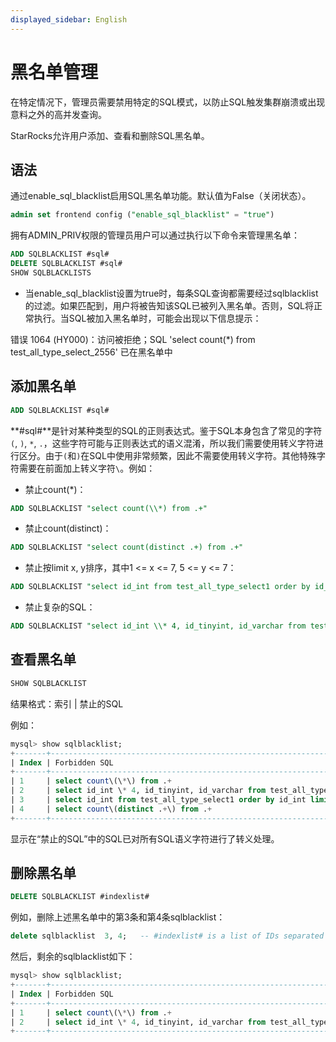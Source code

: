 ```yaml
---
displayed_sidebar: English
---
```


# 黑名单管理

在特定情况下，管理员需要禁用特定的SQL模式，以防止SQL触发集群崩溃或出现意料之外的高并发查询。

StarRocks允许用户添加、查看和删除SQL黑名单。

## 语法

通过enable_sql_blacklist启用SQL黑名单功能。默认值为False（关闭状态）。

```sql
admin set frontend config ("enable_sql_blacklist" = "true")
```

拥有ADMIN_PRIV权限的管理员用户可以通过执行以下命令来管理黑名单：

```sql
ADD SQLBLACKLIST #sql# 
DELETE SQLBLACKLIST #sql# 
SHOW SQLBLACKLISTS  
```

* 当enable_sql_blacklist设置为true时，每条SQL查询都需要经过sqlblacklist的过滤。如果匹配到，用户将被告知该SQL已被列入黑名单。否则，SQL将正常执行。当SQL被加入黑名单时，可能会出现以下信息提示：

错误 1064 (HY000)：访问被拒绝；SQL 'select count(*) from test_all_type_select_2556' 已在黑名单中

## 添加黑名单

```sql
ADD SQLBLACKLIST #sql#
```

**#sql#**是针对某种类型的SQL的正则表达式。鉴于SQL本身包含了常见的字符`(`, `)`, `*`, `.`，这些字符可能与正则表达式的语义混淆，所以我们需要使用转义字符进行区分。由于`(`和`)`在SQL中使用非常频繁，因此不需要使用转义字符。其他特殊字符需要在前面加上转义字符`\`。例如：

* 禁止count(\*)：

```sql
ADD SQLBLACKLIST "select count(\\*) from .+"
```

* 禁止count(distinct)：

```sql
ADD SQLBLACKLIST "select count(distinct .+) from .+"
```

* 禁止按limit x, y排序，其中1 <= x <= 7, 5 <= y <= 7：

```sql
ADD SQLBLACKLIST "select id_int from test_all_type_select1 order by id_int limit [1-7], [5-7]"
```

* 禁止复杂的SQL：

```sql
ADD SQLBLACKLIST "select id_int \\* 4, id_tinyint, id_varchar from test_all_type_nullable except select id_int, id_tinyint, id_varchar from test_basic except select (id_int \\* 9 \\- 8) \\/ 2, id_tinyint, id_varchar from test_all_type_nullable2 except select id_int, id_tinyint, id_varchar from test_basic_nullable"
```

## 查看黑名单

```sql
SHOW SQLBLACKLIST
```

结果格式：索引 | 禁止的SQL

例如：

```sql
mysql> show sqlblacklist;
+-------+--------------------------------------------------------------------------------------------------------------------------------------------------------------------------------------------------------------------------------------------------------------------------------------------------------+
| Index | Forbidden SQL                                                                                                                                                                                                                                                                                          |
+-------+--------------------------------------------------------------------------------------------------------------------------------------------------------------------------------------------------------------------------------------------------------------------------------------------------------+
| 1     | select count\(\*\) from .+                                                                                                                                                                                                                                                                             |
| 2     | select id_int \* 4, id_tinyint, id_varchar from test_all_type_nullable except select id_int, id_tinyint, id_varchar from test_basic except select \(id_int \* 9 \- 8\) \/ 2, id_tinyint, id_varchar from test_all_type_nullable2 except select id_int, id_tinyint, id_varchar from test_basic_nullable |
| 3     | select id_int from test_all_type_select1 order by id_int limit [1-7], [5-7]                                                                                                                                                                                                                            |
| 4     | select count\(distinct .+\) from .+                                                                                                                                                                                                                                                                    |
+-------+--------------------------------------------------------------------------------------------------------------------------------------------------------------------------------------------------------------------------------------------------------------------------------------------------------+

```

显示在“禁止的SQL”中的SQL已对所有SQL语义字符进行了转义处理。

## 删除黑名单

```sql
DELETE SQLBLACKLIST #indexlist#
```

例如，删除上述黑名单中的第3条和第4条sqlblacklist：

```sql
delete sqlblacklist  3, 4;   -- #indexlist# is a list of IDs separated by comma (,).
```

然后，剩余的sqlblacklist如下：

```sql
mysql> show sqlblacklist;
+-------+--------------------------------------------------------------------------------------------------------------------------------------------------------------------------------------------------------------------------------------------------------------------------------------------------------+
| Index | Forbidden SQL                                                                                                                                                                                                                                                                                          |
+-------+--------------------------------------------------------------------------------------------------------------------------------------------------------------------------------------------------------------------------------------------------------------------------------------------------------+
| 1     | select count\(\*\) from .+                                                                                                                                                                                                                                                                             |
| 2     | select id_int \* 4, id_tinyint, id_varchar from test_all_type_nullable except select id_int, id_tinyint, id_varchar from test_basic except select \(id_int \* 9 \- 8\) \/ 2, id_tinyint, id_varchar from test_all_type_nullable2 except select id_int, id_tinyint, id_varchar from test_basic_nullable |
+-------+--------------------------------------------------------------------------------------------------------------------------------------------------------------------------------------------------------------------------------------------------------------------------------------------------------+

```
